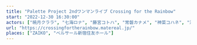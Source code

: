 ```yaml
---
title: "Palette Project 2ndワンマンライブ Crossing for the Rainbow"
start: "2022-12-30 16:30:00"
actors: ["暁月クララ", "七海ロナ", "藤宮コトハ", "常磐カナメ", "神菜コハネ", "江波キョウカ", "鬼多見アユム", "香鳴ハノン"]
url: "https://crossingfortherainbow.matereal.jp/"
places: ["ZAIKO", "ベルサール新宿住友ホール"]
---
```

